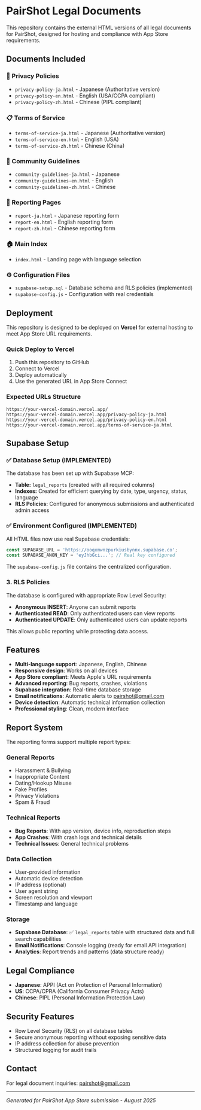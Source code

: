 # PairShot Legal Documents

This repository contains the external HTML versions of all legal documents for PairShot, designed for hosting and compliance with App Store requirements.

## Documents Included

### 📄 Privacy Policies
- `privacy-policy-ja.html` - Japanese (Authoritative version)
- `privacy-policy-en.html` - English (USA/CCPA compliant)
- `privacy-policy-zh.html` - Chinese (PIPL compliant)

### 📋 Terms of Service
- `terms-of-service-ja.html` - Japanese (Authoritative version)
- `terms-of-service-en.html` - English (USA)
- `terms-of-service-zh.html` - Chinese (China)

### 👥 Community Guidelines
- `community-guidelines-ja.html` - Japanese
- `community-guidelines-en.html` - English
- `community-guidelines-zh.html` - Chinese

### 📝 Reporting Pages
- `report-ja.html` - Japanese reporting form
- `report-en.html` - English reporting form
- `report-zh.html` - Chinese reporting form

### 🏠 Main Index
- `index.html` - Landing page with language selection

### ⚙️ Configuration Files
- `supabase-setup.sql` - Database schema and RLS policies (implemented)
- `supabase-config.js` - Configuration with real credentials

## Deployment

This repository is designed to be deployed on **Vercel** for external hosting to meet App Store URL requirements.

### Quick Deploy to Vercel

1. Push this repository to GitHub
2. Connect to Vercel
3. Deploy automatically
4. Use the generated URL in App Store Connect

### Expected URLs Structure
```
https://your-vercel-domain.vercel.app/
https://your-vercel-domain.vercel.app/privacy-policy-ja.html
https://your-vercel-domain.vercel.app/privacy-policy-en.html
https://your-vercel-domain.vercel.app/terms-of-service-ja.html
```

## Supabase Setup

### ✅ Database Setup (IMPLEMENTED)

The database has been set up with Supabase MCP:

- **Table:** `legal_reports` (created with all required columns)
- **Indexes:** Created for efficient querying by date, type, urgency, status, language
- **RLS Policies:** Configured for anonymous submissions and authenticated admin access

### ✅ Environment Configured (IMPLEMENTED)

All HTML files now use real Supabase credentials:

```javascript
const SUPABASE_URL = 'https://ooqxmwnzpurkiusbynnx.supabase.co';
const SUPABASE_ANON_KEY = 'eyJhbGci...'; // Real key configured
```

The `supabase-config.js` file contains the centralized configuration.

### 3. RLS Policies

The database is configured with appropriate Row Level Security:

- **Anonymous INSERT**: Anyone can submit reports
- **Authenticated READ**: Only authenticated users can view reports
- **Authenticated UPDATE**: Only authenticated users can update reports

This allows public reporting while protecting data access.

## Features

- **Multi-language support**: Japanese, English, Chinese
- **Responsive design**: Works on all devices
- **App Store compliant**: Meets Apple's URL requirements
- **Advanced reporting**: Bug reports, crashes, violations
- **Supabase integration**: Real-time database storage
- **Email notifications**: Automatic alerts to pairshot@gmail.com
- **Device detection**: Automatic technical information collection
- **Professional styling**: Clean, modern interface

## Report System

The reporting forms support multiple report types:

### General Reports
- Harassment & Bullying
- Inappropriate Content
- Dating/Hookup Misuse
- Fake Profiles
- Privacy Violations
- Spam & Fraud

### Technical Reports
- **Bug Reports**: With app version, device info, reproduction steps
- **App Crashes**: With crash logs and technical details
- **Technical Issues**: General technical problems

### Data Collection
- User-provided information
- Automatic device detection
- IP address (optional)
- User agent string
- Screen resolution and viewport
- Timestamp and language

### Storage
- **Supabase Database**: ✅ `legal_reports` table with structured data and full search capabilities
- **Email Notifications**: Console logging (ready for email API integration)
- **Analytics**: Report trends and patterns (data structure ready)

## Legal Compliance

- **Japanese**: APPI (Act on Protection of Personal Information)
- **US**: CCPA/CPRA (California Consumer Privacy Acts)
- **Chinese**: PIPL (Personal Information Protection Law)

## Security Features

- Row Level Security (RLS) on all database tables
- Secure anonymous reporting without exposing sensitive data
- IP address collection for abuse prevention
- Structured logging for audit trails

## Contact

For legal document inquiries: pairshot@gmail.com

---

*Generated for PairShot App Store submission - August 2025*